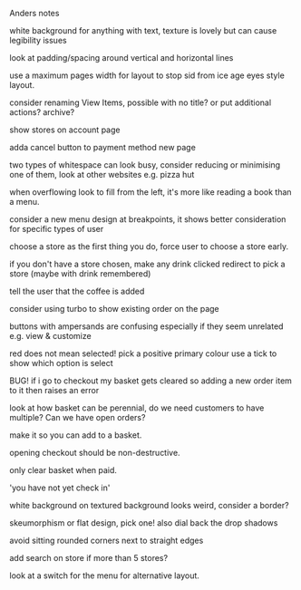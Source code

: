 Anders notes

white background for anything with text, texture is lovely but can cause legibility issues

look at padding/spacing around vertical and horizontal lines


use a maximum pages width for layout to stop sid from ice age eyes style layout. 

consider renaming View Items, possible with no title? or put additional actions? archive?

show stores on account page

adda cancel button to payment method new page

two types of whitespace can look busy, consider reducing or minimising one of them, look at other websites e.g. pizza hut

when overflowing look to fill from the left, it's more like reading a book than a menu.

consider a new menu design at breakpoints, it shows better consideration for specific types of user

choose a store as the first thing you do, force user to choose a store early.

if you don't have a store chosen, make any drink clicked redirect to pick a store (maybe with drink remembered)

tell the user that the coffee is added

consider using turbo to show existing order on the page

buttons with ampersands are confusing especially if they seem unrelated e.g. view & customize

red does not mean selected! pick a positive primary colour use a tick to show which option is select

BUG! if i go to checkout my basket gets cleared so adding a new order item to it then raises an error

look at how basket can be perennial, do we need customers to have multiple? Can we have open orders?

make it so you can add to a basket.

opening checkout should be non-destructive.

only clear basket when paid.

'you have not yet check in'

white background on textured background looks weird, consider a border?

skeumorphism or flat design, pick one! also dial back the drop shadows 

avoid sitting rounded corners next to straight edges

add search on store if more than 5 stores?

look at a switch for the menu for alternative layout.
